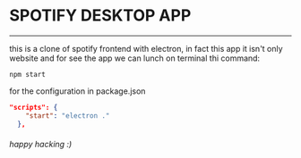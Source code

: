 # SPOTIFY DESKTOP APP

- - -

this is a clone of spotify frontend with electron, in fact this app it isn't only website and for see the app we can lunch on terminal thi command:
```shell
npm start
```
for the configuration in package.json
```json
"scripts": {
    "start": "electron ."
  },
```

###### happy hacking :)